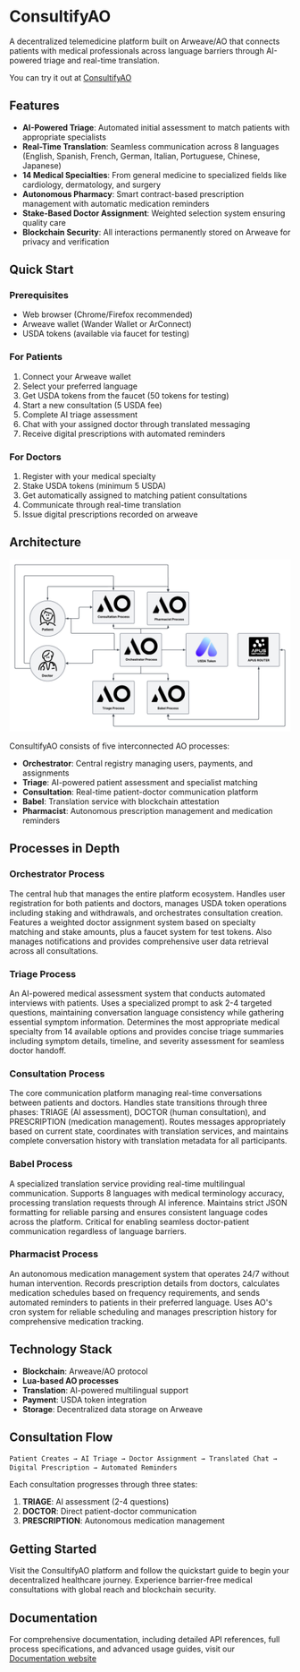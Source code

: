 # ConsultifyAO

A decentralized telemedicine platform built on Arweave/AO that connects patients with medical professionals across language barriers through AI-powered triage and real-time translation.

You can try it out at [ConsultifyAO](https://consultifyao.vercel.app)

## Features

- **AI-Powered Triage**: Automated initial assessment to match patients with appropriate specialists
- **Real-Time Translation**: Seamless communication across 8 languages (English, Spanish, French, German, Italian, Portuguese, Chinese, Japanese)
- **14 Medical Specialties**: From general medicine to specialized fields like cardiology, dermatology, and surgery
- **Autonomous Pharmacy**: Smart contract-based prescription management with automatic medication reminders
- **Stake-Based Doctor Assignment**: Weighted selection system ensuring quality care
- **Blockchain Security**: All interactions permanently stored on Arweave for privacy and verification

## Quick Start

### Prerequisites

- Web browser (Chrome/Firefox recommended)
- Arweave wallet (Wander Wallet or ArConnect)
- USDA tokens (available via faucet for testing)

### For Patients

1. Connect your Arweave wallet
2. Select your preferred language
3. Get USDA tokens from the faucet (50 tokens for testing)
4. Start a new consultation (5 USDA fee)
5. Complete AI triage assessment
6. Chat with your assigned doctor through translated messaging
7. Receive digital prescriptions with automated reminders

### For Doctors

1. Register with your medical specialty
2. Stake USDA tokens (minimum 5 USDA)
3. Get automatically assigned to matching patient consultations
4. Communicate through real-time translation
5. Issue digital prescriptions recorded on arweave

## Architecture

![ConsultifyAO Architecture](./ConsultifyAOArchitecture.png)

ConsultifyAO consists of five interconnected AO processes:

- **Orchestrator**: Central registry managing users, payments, and assignments
- **Triage**: AI-powered patient assessment and specialist matching
- **Consultation**: Real-time patient-doctor communication platform
- **Babel**: Translation service with blockchain attestation
- **Pharmacist**: Autonomous prescription management and medication reminders

## Processes in Depth

### Orchestrator Process
The central hub that manages the entire platform ecosystem. Handles user registration for both patients and doctors, manages USDA token operations including staking and withdrawals, and orchestrates consultation creation. Features a weighted doctor assignment system based on specialty matching and stake amounts, plus a faucet system for test tokens. Also manages notifications and provides comprehensive user data retrieval across all consultations.

### Triage Process  
An AI-powered medical assessment system that conducts automated interviews with patients. Uses a specialized prompt to ask 2-4 targeted questions, maintaining conversation language consistency while gathering essential symptom information. Determines the most appropriate medical specialty from 14 available options and provides concise triage summaries including symptom details, timeline, and severity assessment for seamless doctor handoff.

### Consultation Process
The core communication platform managing real-time conversations between patients and doctors. Handles state transitions through three phases: TRIAGE (AI assessment), DOCTOR (human consultation), and PRESCRIPTION (medication management). Routes messages appropriately based on current state, coordinates with translation services, and maintains complete conversation history with translation metadata for all participants.

### Babel Process
A specialized translation service providing real-time multilingual communication. Supports 8 languages with medical terminology accuracy, processing translation requests through AI inference. Maintains strict JSON formatting for reliable parsing and ensures consistent language codes across the platform. Critical for enabling seamless doctor-patient communication regardless of language barriers.

### Pharmacist Process
An autonomous medication management system that operates 24/7 without human intervention. Records prescription details from doctors, calculates medication schedules based on frequency requirements, and sends automated reminders to patients in their preferred language. Uses AO's cron system for reliable scheduling and manages prescription history for comprehensive medication tracking.

## Technology Stack

- **Blockchain**: Arweave/AO protocol
- **Lua-based AO processes**
- **Translation**: AI-powered multilingual support
- **Payment**: USDA token integration
- **Storage**: Decentralized data storage on Arweave

## Consultation Flow

```
Patient Creates → AI Triage → Doctor Assignment → Translated Chat → Digital Prescription → Automated Reminders
```

Each consultation progresses through three states:
1. **TRIAGE**: AI assessment (2-4 questions)
2. **DOCTOR**: Direct patient-doctor communication
3. **PRESCRIPTION**: Autonomous medication management

## Getting Started

Visit the ConsultifyAO platform and follow the quickstart guide to begin your decentralized healthcare journey. Experience barrier-free medical consultations with global reach and blockchain security.

## Documentation

For comprehensive documentation, including detailed API references, full process specifications, and advanced usage guides, visit our [Documentation website](consultifyao-docs.vercel.app)
